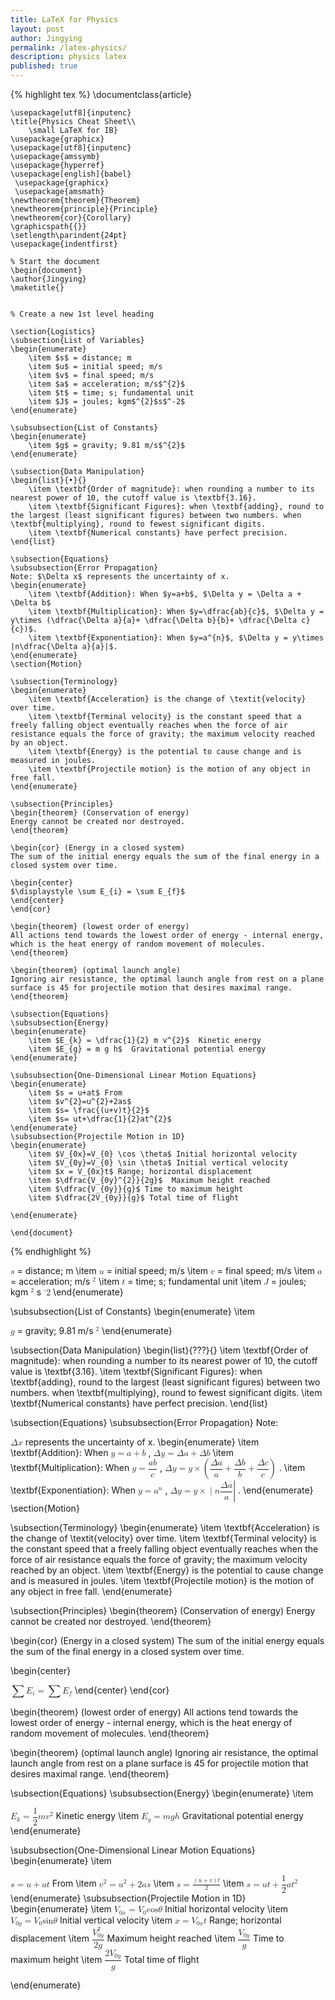 ```yaml
---
title: LaTeX for Physics
layout: post
author: Jingying
permalink: /latex-physics/
description: physics latex
published: true
---
```

<div class="row">
<div class="6u 12u$(small)">
{% highlight tex %} 
	\documentclass{article}
	
	\usepackage[utf8]{inputenc}
	\title{Physics Cheat Sheet\\
		\small LaTeX for IB}
	\usepackage{graphicx}
	\usepackage[utf8]{inputenc}
	\usepackage{amssymb}
	\usepackage{hyperref}
	\usepackage[english]{babel}
	 \usepackage{graphicx}
	 \usepackage{amsmath}
	\newtheorem{theorem}{Theorem}
	\newtheorem{principle}{Principle}
	\newtheorem{cor}{Corollary}
	\graphicspath{{}}
	\setlength\parindent{24pt}
	\usepackage{indentfirst}
	
	% Start the document
	\begin{document}
	\author{Jingying}
	\maketitle{}
	
	
	% Create a new 1st level heading
	
	\section{Logistics}
	\subsection{List of Variables}
	\begin{enumerate}
		\item $s$ = distance; m
		\item $u$ = initial speed; m/s
		\item $v$ = final speed; m/s
		\item $a$ = acceleration; m/s$^{2}$
		\item $t$ = time; s; fundamental unit
		\item $J$ = joules; kgm$^{2}$s$^-2$
	\end{enumerate}
	
	\subsubsection{List of Constants}
	\begin{enumerate}
		\item $g$ = gravity; 9.81 m/s$^{2}$
	\end{enumerate}
	
	\subsection{Data Manipulation}
	\begin{list}{•}{}
		\item \textbf{Order of magnitude}: when rounding a number to its nearest power of 10, the cutoff value is \textbf{3.16}.
		\item \textbf{Significant Figures}: when \textbf{adding}, round to the largest (least significant figures) between two numbers. when \textbf{multiplying}, round to fewest significant digits.
		\item \textbf{Numerical constants} have perfect precision.
	\end{list}
	
	\subsection{Equations}
	\subsubsection{Error Propagation}
	Note: $\Delta x$ represents the uncertainty of x.
	\begin{enumerate}
		\item \textbf{Addition}: When $y=a+b$, $\Delta y = \Delta a + \Delta b$
		\item \textbf{Multiplication}: When $y=\dfrac{ab}{c}$, $\Delta y = y\times (\dfrac{\Delta a}{a}+ \dfrac{\Delta b}{b}+ \dfrac{\Delta c}{c})$.
		\item \textbf{Exponentiation}: When $y=a^{n}$, $\Delta y = y\times |n\dfrac{\Delta a}{a}|$.
	\end{enumerate}
	\section{Motion}
	
	\subsection{Terminology}
	\begin{enumerate}
		\item \textbf{Acceleration} is the change of \textit{velocity} over time.
		\item \textbf{Terminal velocity} is the constant speed that a freely falling object eventually reaches when the force of air resistance equals the force of gravity; the maximum velocity reached by an object.
		\item \textbf{Energy} is the potential to cause change and is measured in joules.
		\item \textbf{Projectile motion} is the motion of any object in free fall.
	\end{enumerate}
	
	\subsection{Principles}
	\begin{theorem} (Conservation of energy)
	Energy cannot be created nor destroyed.
	\end{theorem}
	
	\begin{cor} (Energy in a closed system)
	The sum of the initial energy equals the sum of the final energy in a closed system over time. 
	
	\begin{center}
	$\displaystyle \sum E_{i} = \sum E_{f}$
	\end{center}
	\end{cor}
	
	\begin{theorem} (lowest order of energy)
	All actions tend towards the lowest order of energy - internal energy, which is the heat energy of random movement of molecules.
	\end{theorem}
	
	\begin{theorem} (optimal launch angle)
	Ignoring air resistance, the optimal launch angle from rest on a plane surface is 45 for projectile motion that desires maximal range.
	\end{theorem}
	
	\subsection{Equations}
	\subsubsection{Energy}
	\begin{enumerate}
		\item $E_{k} = \dfrac{1}{2} m v^{2}$  Kinetic energy
		\item $E_{g} = m g h$  Gravitational potential energy 
	\end{enumerate}
	
	\subsubsection{One-Dimensional Linear Motion Equations}
	\begin{enumerate}
		\item $s = u+at$ From
		\item $v^{2}=u^{2}+2as$
		\item $s= \frac{(u+v)t}{2}$
		\item $s= ut+\dfrac{1}{2}at^{2}$
	\end{enumerate}
	\subsubsection{Projectile Motion in 1D}
	\begin{enumerate}
		\item $V_{0x}=V_{0} \cos \theta$ Initial horizontal velocity
		\item $V_{0y}=V_{0} \sin \theta$ Initial vertical velocity
		\item $x = V_{0x}t$ Range; horizontal displacement
		\item $\dfrac{V_{0y}^{2}}{2g}$  Maximum height reached
		\item $\dfrac{V_{0y}}{g}$ Time to maximum height
		\item $\dfrac{2V_{0y}}{g}$ Total time of flight
		
	\end{enumerate}
	
	\end{document}
{% endhighlight %}
</div>

<div class="6u 12u$(small)">
<math xmlns="http://www.w3.org/1998/Math/MathML">
<mrow>
	<mi>s</mi>
</mrow>
</math>
<!-- end MathToWeb --> = distance; m
	\item <!-- begin MathToWeb -->
<!-- (your LaTeX) $u$ -->
<math xmlns="http://www.w3.org/1998/Math/MathML">
<mrow>
	<mi>u</mi>
</mrow>
</math>
<!-- end MathToWeb --> = initial speed; m/s
	\item <!-- begin MathToWeb -->
<!-- (your LaTeX) $v$ -->
<math xmlns="http://www.w3.org/1998/Math/MathML">
<mrow>
	<mi>v</mi>
</mrow>
</math>
<!-- end MathToWeb --> = final speed; m/s
	\item <!-- begin MathToWeb -->
<!-- (your LaTeX) $a$ -->
<math xmlns="http://www.w3.org/1998/Math/MathML">
<mrow>
	<mi>a</mi>
</mrow>
</math>
<!-- end MathToWeb --> = acceleration; m/s<!-- begin MathToWeb -->
<!-- (your LaTeX) $^{2}$ -->
<math xmlns="http://www.w3.org/1998/Math/MathML">
<mrow>
	<msup>
		<mi></mi>
		<mn>2</mn>
	</msup>
</mrow>
</math>
<!-- end MathToWeb -->
	\item <!-- begin MathToWeb -->
<!-- (your LaTeX) $t$ -->
<math xmlns="http://www.w3.org/1998/Math/MathML">
<mrow>
	<mi>t</mi>
</mrow>
</math>
<!-- end MathToWeb --> = time; s; fundamental unit
	\item <!-- begin MathToWeb -->
<!-- (your LaTeX) $J$ -->
<math xmlns="http://www.w3.org/1998/Math/MathML">
<mrow>
	<mi>J</mi>
</mrow>
</math>
<!-- end MathToWeb --> = joules; kgm<!-- begin MathToWeb -->
<!-- (your LaTeX) $^{2}$ -->
<math xmlns="http://www.w3.org/1998/Math/MathML">
<mrow>
	<msup>
		<mi></mi>
		<mn>2</mn>
	</msup>
</mrow>
</math>
<!-- end MathToWeb -->s<!-- begin MathToWeb -->
<!-- (your LaTeX) $^-2$ -->
<math xmlns="http://www.w3.org/1998/Math/MathML">
<mrow>
	<msup>
		<mi></mi>
		<mn>-</mn>
	</msup>
	<mn>2</mn>
</mrow>
</math>
<!-- end MathToWeb -->
\end{enumerate}

\subsubsection{List of Constants}
\begin{enumerate}
	\item <!-- begin MathToWeb -->
<!-- (your LaTeX) $g$ -->
<math xmlns="http://www.w3.org/1998/Math/MathML">
<mrow>
	<mi>g</mi>
</mrow>
</math>
<!-- end MathToWeb --> = gravity; 9.81 m/s<!-- begin MathToWeb -->
<!-- (your LaTeX) $^{2}$ -->
<math xmlns="http://www.w3.org/1998/Math/MathML">
<mrow>
	<msup>
		<mi></mi>
		<mn>2</mn>
	</msup>
</mrow>
</math>
<!-- end MathToWeb -->
\end{enumerate}

\subsection{Data Manipulation}
\begin{list}{???}{}
	\item \textbf{Order of magnitude}: when rounding a number to its nearest power of 10, the cutoff value is \textbf{3.16}.
	\item \textbf{Significant Figures}: when \textbf{adding}, round to the largest (least significant figures) between two numbers. when \textbf{multiplying}, round to fewest significant digits.
	\item \textbf{Numerical constants} have perfect precision.
\end{list}

\subsection{Equations}
\subsubsection{Error Propagation}
Note: <!-- begin MathToWeb -->
<!-- (your LaTeX) $\Delta x$ -->
<math xmlns="http://www.w3.org/1998/Math/MathML">
<mrow>
	<mi>&#x00394;</mi>
	<mi>x</mi>
</mrow>
</math>
<!-- end MathToWeb --> represents the uncertainty of x.
\begin{enumerate}
	\item \textbf{Addition}: When <!-- begin MathToWeb -->
<!-- (your LaTeX) $y=a+b$ -->
<math xmlns="http://www.w3.org/1998/Math/MathML">
<mrow>
	<mi>y</mi>
	<mo>=</mo>
	<mi>a</mi>
	<mo>+</mo>
	<mi>b</mi>
</mrow>
</math>
<!-- end MathToWeb -->, <!-- begin MathToWeb -->
<!-- (your LaTeX) $\Delta y = \Delta a + \Delta b$ -->
<math xmlns="http://www.w3.org/1998/Math/MathML">
<mrow>
	<mi>&#x00394;</mi>
	<mi>y</mi>
	<mo>=</mo>
	<mi>&#x00394;</mi>
	<mi>a</mi>
	<mo>+</mo>
	<mi>&#x00394;</mi>
	<mi>b</mi>
</mrow>
</math>
<!-- end MathToWeb -->
	\item \textbf{Multiplication}: When <!-- begin MathToWeb -->
<!-- (your LaTeX) $y=\dfrac{ab}{c}$ -->
<math xmlns="http://www.w3.org/1998/Math/MathML">
<mrow>
	<mi>y</mi>
	<mo>=</mo>
	<mstyle scriptlevel="0" displaystyle="true">
		<mrow>
			<mfrac linethickness="1">
				<mrow>
					<mi>a</mi>
					<mi>b</mi>
				</mrow>
				<mi>c</mi>
			</mfrac>
		</mrow>
	</mstyle>
</mrow>
</math>
<!-- end MathToWeb -->, <!-- begin MathToWeb -->
<!-- (your LaTeX) $\Delta y = y\times (\dfrac{\Delta a}{a}+ \dfrac{\Delta b}{b}+ \dfrac{\Delta c}{c})$ -->
<math xmlns="http://www.w3.org/1998/Math/MathML">
<mrow>
	<mi>&#x00394;</mi>
	<mi>y</mi>
	<mo>=</mo>
	<mi>y</mi>
	<mo>&#x000D7;</mo>
	<mrow>
		<mo form="prefix">(</mo>
		<mstyle scriptlevel="0" displaystyle="true">
			<mrow>
				<mfrac linethickness="1">
					<mrow>
						<mi>&#x00394;</mi>
						<mi>a</mi>
					</mrow>
					<mi>a</mi>
				</mfrac>
			</mrow>
		</mstyle>
		<mo>+</mo>
		<mstyle scriptlevel="0" displaystyle="true">
			<mrow>
				<mfrac linethickness="1">
					<mrow>
						<mi>&#x00394;</mi>
						<mi>b</mi>
					</mrow>
					<mi>b</mi>
				</mfrac>
			</mrow>
		</mstyle>
		<mo>+</mo>
		<mstyle scriptlevel="0" displaystyle="true">
			<mrow>
				<mfrac linethickness="1">
					<mrow>
						<mi>&#x00394;</mi>
						<mi>c</mi>
					</mrow>
					<mi>c</mi>
				</mfrac>
			</mrow>
		</mstyle>
		<mo form="postfix">)</mo>
	</mrow>
</mrow>
</math>
<!-- end MathToWeb -->.
	\item \textbf{Exponentiation}: When <!-- begin MathToWeb -->
<!-- (your LaTeX) $y=a^{n}$ -->
<math xmlns="http://www.w3.org/1998/Math/MathML">
<mrow>
	<mi>y</mi>
	<mo>=</mo>
	<msup>
		<mi>a</mi>
		<mi>n</mi>
	</msup>
</mrow>
</math>
<!-- end MathToWeb -->, <!-- begin MathToWeb -->
<!-- (your LaTeX) $\Delta y = y\times |n\dfrac{\Delta a}{a}|$ -->
<math xmlns="http://www.w3.org/1998/Math/MathML">
<mrow>
	<mi>&#x00394;</mi>
	<mi>y</mi>
	<mo>=</mo>
	<mi>y</mi>
	<mo>&#x000D7;</mo>
	<mo>|</mo>
	<mi>n</mi>
	<mstyle scriptlevel="0" displaystyle="true">
		<mrow>
			<mfrac linethickness="1">
				<mrow>
					<mi>&#x00394;</mi>
					<mi>a</mi>
				</mrow>
				<mi>a</mi>
			</mfrac>
		</mrow>
	</mstyle>
	<mo>|</mo>
</mrow>
</math>
<!-- end MathToWeb -->.
\end{enumerate}
\section{Motion}

\subsection{Terminology}
\begin{enumerate}
	\item \textbf{Acceleration} is the change of \textit{velocity} over time.
	\item \textbf{Terminal velocity} is the constant speed that a freely falling object eventually reaches when the force of air resistance equals the force of gravity; the maximum velocity reached by an object.
	\item \textbf{Energy} is the potential to cause change and is measured in joules.
	\item \textbf{Projectile motion} is the motion of any object in free fall.
\end{enumerate}

\subsection{Principles}
\begin{theorem} (Conservation of energy)
Energy cannot be created nor destroyed.
\end{theorem}

\begin{cor} (Energy in a closed system)
The sum of the initial energy equals the sum of the final energy in a closed system over time. 

\begin{center}
<!-- begin MathToWeb -->
<!-- (your LaTeX) $\displaystyle \sum E_{i} = \sum E_{f}$ -->
<math xmlns="http://www.w3.org/1998/Math/MathML">
<mrow>
	<mstyle displaystyle="true">
		<mstyle displaystyle="true">
			<mo>&#x02211;</mo>
		</mstyle>
		<msub>
			<mi>E</mi>
			<mi>i</mi>
		</msub>
		<mo>=</mo>
		<mstyle displaystyle="true">
			<mo>&#x02211;</mo>
		</mstyle>
		<msub>
			<mi>E</mi>
			<mi>f</mi>
		</msub>
	</mstyle>
</mrow>
</math>
<!-- end MathToWeb -->
\end{center}
\end{cor}

\begin{theorem} (lowest order of energy)
All actions tend towards the lowest order of energy - internal energy, which is the heat energy of random movement of molecules.
\end{theorem}

\begin{theorem} (optimal launch angle)
Ignoring air resistance, the optimal launch angle from rest on a plane surface is 45 for projectile motion that desires maximal range.
\end{theorem}

\subsection{Equations}
\subsubsection{Energy}
\begin{enumerate}
	\item <!-- begin MathToWeb -->
<!-- (your LaTeX) $E_{k} = \dfrac{1}{2} m v^{2}$ -->
<math xmlns="http://www.w3.org/1998/Math/MathML">
<mrow>
	<msub>
		<mi>E</mi>
		<mi>k</mi>
	</msub>
	<mo>=</mo>
	<mstyle scriptlevel="0" displaystyle="true">
		<mrow>
			<mfrac linethickness="1">
				<mn>1</mn>
				<mn>2</mn>
			</mfrac>
		</mrow>
	</mstyle>
	<mi>m</mi>
	<msup>
		<mi>v</mi>
		<mn>2</mn>
	</msup>
</mrow>
</math>
<!-- end MathToWeb -->  Kinetic energy
	\item <!-- begin MathToWeb -->
<!-- (your LaTeX) $E_{g} = m g h$ -->
<math xmlns="http://www.w3.org/1998/Math/MathML">
<mrow>
	<msub>
		<mi>E</mi>
		<mi>g</mi>
	</msub>
	<mo>=</mo>
	<mi>m</mi>
	<mi>g</mi>
	<mi>h</mi>
</mrow>
</math>
<!-- end MathToWeb -->  Gravitational potential energy 
\end{enumerate}

\subsubsection{One-Dimensional Linear Motion Equations}
\begin{enumerate}
	\item <!-- begin MathToWeb -->
<!-- (your LaTeX) $s = u+at$ -->
<math xmlns="http://www.w3.org/1998/Math/MathML">
<mrow>
	<mi>s</mi>
	<mo>=</mo>
	<mi>u</mi>
	<mo>+</mo>
	<mi>a</mi>
	<mi>t</mi>
</mrow>
</math>
<!-- end MathToWeb --> From
	\item <!-- begin MathToWeb -->
<!-- (your LaTeX) $v^{2}=u^{2}+2as$ -->
<math xmlns="http://www.w3.org/1998/Math/MathML">
<mrow>
	<msup>
		<mi>v</mi>
		<mn>2</mn>
	</msup>
	<mo>=</mo>
	<msup>
		<mi>u</mi>
		<mn>2</mn>
	</msup>
	<mo>+</mo>
	<mn>2</mn>
	<mi>a</mi>
	<mi>s</mi>
</mrow>
</math>
<!-- end MathToWeb -->
	\item <!-- begin MathToWeb -->
<!-- (your LaTeX) $s= \frac{(u+v)t}{2}$ -->
<math xmlns="http://www.w3.org/1998/Math/MathML">
<mrow>
	<mi>s</mi>
	<mo>=</mo>
	<mfrac linethickness="1">
		<mrow>
			<mrow>
				<mo form="prefix">(</mo>
				<mi>u</mi>
				<mo>+</mo>
				<mi>v</mi>
				<mo form="postfix">)</mo>
			</mrow>
			<mi>t</mi>
		</mrow>
		<mn>2</mn>
	</mfrac>
</mrow>
</math>
<!-- end MathToWeb -->
	\item <!-- begin MathToWeb -->
<!-- (your LaTeX) $s= ut+\dfrac{1}{2}at^{2}$ -->
<math xmlns="http://www.w3.org/1998/Math/MathML">
<mrow>
	<mi>s</mi>
	<mo>=</mo>
	<mi>u</mi>
	<mi>t</mi>
	<mo>+</mo>
	<mstyle scriptlevel="0" displaystyle="true">
		<mrow>
			<mfrac linethickness="1">
				<mn>1</mn>
				<mn>2</mn>
			</mfrac>
		</mrow>
	</mstyle>
	<mi>a</mi>
	<msup>
		<mi>t</mi>
		<mn>2</mn>
	</msup>
</mrow>
</math>
<!-- end MathToWeb -->
\end{enumerate}
\subsubsection{Projectile Motion in 1D}
\begin{enumerate}
	\item <!-- begin MathToWeb -->
<!-- (your LaTeX) $V_{0x}=V_{0} \cos \theta$ -->
<math xmlns="http://www.w3.org/1998/Math/MathML">
<mrow>
	<msub>
		<mi>V</mi>
		<mrow>
			<mn>0</mn>
			<mi>x</mi>
		</mrow>
	</msub>
	<mo>=</mo>
	<msub>
		<mi>V</mi>
		<mn>0</mn>
	</msub>
	<mi>cos</mi>
	<mi>&#x003B8;</mi>
</mrow>
</math>
<!-- end MathToWeb --> Initial horizontal velocity
	\item <!-- begin MathToWeb -->
<!-- (your LaTeX) $V_{0y}=V_{0} \sin \theta$ -->
<math xmlns="http://www.w3.org/1998/Math/MathML">
<mrow>
	<msub>
		<mi>V</mi>
		<mrow>
			<mn>0</mn>
			<mi>y</mi>
		</mrow>
	</msub>
	<mo>=</mo>
	<msub>
		<mi>V</mi>
		<mn>0</mn>
	</msub>
	<mi>sin</mi>
	<mi>&#x003B8;</mi>
</mrow>
</math>
<!-- end MathToWeb --> Initial vertical velocity
	\item <!-- begin MathToWeb -->
<!-- (your LaTeX) $x = V_{0x}t$ -->
<math xmlns="http://www.w3.org/1998/Math/MathML">
<mrow>
	<mi>x</mi>
	<mo>=</mo>
	<msub>
		<mi>V</mi>
		<mrow>
			<mn>0</mn>
			<mi>x</mi>
		</mrow>
	</msub>
	<mi>t</mi>
</mrow>
</math>
<!-- end MathToWeb --> Range; horizontal displacement
	\item <!-- begin MathToWeb -->
<!-- (your LaTeX) $\dfrac{V_{0y}^{2}}{2g}$ -->
<math xmlns="http://www.w3.org/1998/Math/MathML">
<mrow>
	<mstyle scriptlevel="0" displaystyle="true">
		<mrow>
			<mfrac linethickness="1">
				<mrow>
					<msubsup>
						<mi>V</mi>
						<mrow>
							<mn>0</mn>
							<mi>y</mi>
						</mrow>
						<mn>2</mn>
					</msubsup>
				</mrow>
				<mrow>
					<mn>2</mn>
					<mi>g</mi>
				</mrow>
			</mfrac>
		</mrow>
	</mstyle>
</mrow>
</math>
<!-- end MathToWeb -->  Maximum height reached
	\item <!-- begin MathToWeb -->
<!-- (your LaTeX) $\dfrac{V_{0y}}{g}$ -->
<math xmlns="http://www.w3.org/1998/Math/MathML">
<mrow>
	<mstyle scriptlevel="0" displaystyle="true">
		<mrow>
			<mfrac linethickness="1">
				<mrow>
					<msub>
						<mi>V</mi>
						<mrow>
							<mn>0</mn>
							<mi>y</mi>
						</mrow>
					</msub>
				</mrow>
				<mi>g</mi>
			</mfrac>
		</mrow>
	</mstyle>
</mrow>
</math>
<!-- end MathToWeb --> Time to maximum height
	\item <!-- begin MathToWeb -->
<!-- (your LaTeX) $\dfrac{2V_{0y}}{g}$ -->
<math xmlns="http://www.w3.org/1998/Math/MathML">
<mrow>
	<mstyle scriptlevel="0" displaystyle="true">
		<mrow>
			<mfrac linethickness="1">
				<mrow>
					<mn>2</mn>
					<msub>
						<mi>V</mi>
						<mrow>
							<mn>0</mn>
							<mi>y</mi>
						</mrow>
					</msub>
				</mrow>
				<mi>g</mi>
			</mfrac>
		</mrow>
	</mstyle>
</mrow>
</math>
<!-- end MathToWeb --> Total time of flight
	
\end{enumerate}


<!-- % Uncomment the following two lines if you want to have a bibliography. Please do not forget to add an entry to your bibliography and reference it by using the \cite{} command -->
<!-- %\bibliographystyle{alphadin} -->
<!-- %\bibliography{document} -->
</div>